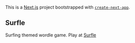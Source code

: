 This is a [Next.js](https://nextjs.org/) project bootstrapped with [`create-next-app`](https://github.com/vercel/next.js/tree/canary/packages/create-next-app).

## Surfle
Surfing themed wordle game. Play at [Surfle](https://surfle.vercel.app/)
